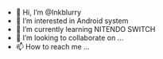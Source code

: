 - 👋 Hi, I’m @Inkblurry
- 👀 I’m interested in Android system 
- 🌱 I’m currently learning NITENDO SWITCH
- 💞️ I’m looking to collaborate on ...
- 📫 How to reach me ...

<!---
Inkblurry/Inkblurry is a ✨ special ✨ repository because its `README.md` (this file) appears on your GitHub profile.
You can click the Preview link to take a look at your changes.
--->
